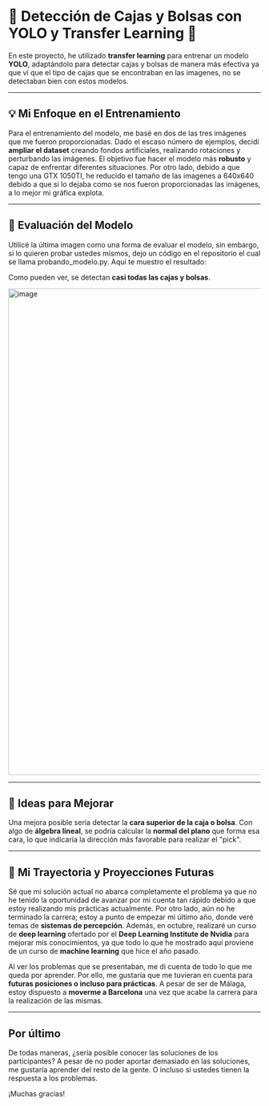 # 🚀 Detección de Cajas y Bolsas con YOLO y Transfer Learning 🚀

En este proyecto, he utilizado **transfer learning** para entrenar un modelo **YOLO**, adaptándolo para detectar cajas y bolsas de manera más efectiva ya que ví que el tipo de cajas que se encontraban en las imagenes, no se detectaban bien con estos modelos.

---

## 💡 Mi Enfoque en el Entrenamiento

Para el entrenamiento del modelo, me basé en dos de las tres imágenes que me fueron proporcionadas. Dado el escaso número de ejemplos, decidí **ampliar el dataset** creando fondos artificiales, realizando rotaciones y perturbando las imágenes. El objetivo fue hacer el modelo más **robusto** y capaz de enfrentar diferentes situaciones.
Por otro lado, debido a que tengo una GTX 1050TI, he reducido el tamaño de las imagenes a 640x640 debido a que si lo dejaba como se nos fueron proporcionadas las imágenes, a lo mejor mi gráfica explota.

---

## 👀 Evaluación del Modelo

Utilicé la última imagen como una forma de evaluar el modelo, sin embargo, si lo quieren probar ustedes mismos, dejo un código en el repositorio el cual se llama probando_modelo.py. Aquí te muestro el resultado:

Como pueden ver, se detectan **casi todas las cajas y bolsas**.

<img width="970" height="972" alt="image" src="https://github.com/user-attachments/assets/d08e9896-34a0-4e71-be2d-0955de32cb2f" />



---

## 🎯 Ideas para Mejorar

Una mejora posible sería detectar la **cara superior de la caja o bolsa**. Con algo de **álgebra lineal**, se podría calcular la **normal del plano** que forma esa cara, lo que indicaría la dirección más favorable para realizar el "pick".

---

## 🌱 Mi Trayectoria y Proyecciones Futuras

Sé que mi solución actual no abarca completamente el problema ya que no he tenido la oportunidad de avanzar por mi cuenta tan rápido debido a que estoy realizando mis prácticas actualmente. Por otro lado, aún no he terminado la carrera; estoy a punto de empezar mi último año, donde veré temas de **sistemas de percepción**. Además, en octubre, realizaré un curso de **deep learning** ofertado por el **Deep Learning Institute de Nvidia** para mejorar mis conocimientos, ya que todo lo que he mostrado aquí proviene de un curso de **machine learning** que hice el año pasado.

Al ver los problemas que se presentaban, me di cuenta de todo lo que me queda por aprender. Por ello, me gustaría que me tuvieran en cuenta para **futuras posiciones o incluso para prácticas**. A pesar de ser de Málaga, estoy dispuesto a **moverme a Barcelona** una vez que acabe la carrera para la realización de las mismas.

---

## Por último

De todas maneras, ¿sería posible conocer las soluciones de los participantes? A pesar de no poder aportar demasiado en las soluciones, me gustaría aprender del resto de la gente. O incluso si ustedes tienen la respuesta a los problemas.

¡Muchas gracias!
